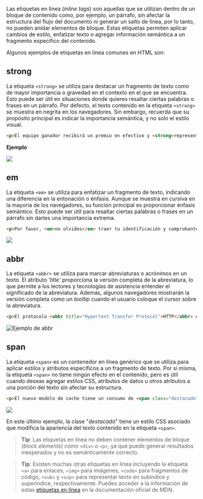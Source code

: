 Las etiquetas en línea (_inline tags_) son aquellas que se utilizan dentro de un bloque de contenido como, por ejemplo, un párrafo, sin afectar la estructura del flujo del documento ni generar un salto de línea, por lo tanto, no pueden anidar elementos de bloque. Estas etiquetas permiten aplicar cambios de estilo, enfatizar texto o agregar información semántica a un fragmento específico del contenido.

Algunos ejemplos de etiquetas en línea comunes en HTML son:

## strong

La etiqueta `<strong>` se utiliza para destacar un fragmento de texto como de mayor importancia o gravedad en el contexto en el que se encuentra. Esto puede ser útil en situaciones donde quieres resaltar ciertas palabras o frases en un párrafo. Por defecto, el texto contenido en la etiqueta `<strong>` se muestra en negrita en los navegadores. Sin embargo, recuerda que su propósito principal es indicar la importancia semántica, y no solo el estilo visual.

```HTML
<p>El equipo ganador recibirá un premio en efectivo y <strong>representará a nuestra región</strong> en la competición nacional.</p>
```


**Ejemplo**

![](./images/18-img-strong.png)


## em

La etiqueta `<em>` se utiliza para enfatizar un fragmento de texto, indicando una diferencia en la entonación o énfasis. Aunque se muestra en cursiva en la mayoría de los navegadores, su función principal es proporcionar énfasis semántico. Esto puede ser útil para resaltar ciertas palabras o frases en un párrafo sin darles una importancia extrema.

```HTML
<p>Por favor, <em>no olvides</em> traer tu identificación y comprobante de pago al evento.</p>
```
	
![](./images/18-img-em.png)


## abbr

La etiqueta `<abbr>` se utiliza para marcar abreviaturas o acrónimos en un texto. El atributo '_title'_ proporciona la versión completa de la abreviatura, lo que permite a los lectores y tecnologías de asistencia entender el significado de la abreviatura. Además, algunos navegadores mostrarán la versión completa como un _tooltip_ cuando el usuario coloque el cursor sobre la abreviatura.

```HTML
<p>El protocolo <abbr title="Hypertext Transfer Protocol">HTTP</abbr> es la base para la transmisión de datos en la web.</p>
```
	
![Ejemplo de `abbr`](./images/abbr_example.png)

## span

La etiqueta `<span>` es un contenedor en línea genérico que se utiliza para aplicar estilos y atributos específicos a un fragmento de texto. Por sí misma, la etiqueta `<span>` no tiene ningún efecto en el contenido, pero es útil cuando deseas agregar estilos CSS, atributos de datos u otros atributos a una porción del texto sin afectar su estructura.

```HTML
<p>El nuevo modelo de coche tiene un consumo de <span class="destacado">6 litros por cada 100 kilómetros</span>, lo que lo convierte en una opción eficiente en combustible.</p>
```
	
![](./images/18-img-span.png)

En este último ejemplo, la clase "_destacado_" tiene un estilo CSS asociado que modifica la apariencia del texto contenido en la etiqueta `<span>`.

> **Tip**: Las etiquetas en línea no deben contener elementos de bloque (_block elements_) como `<div>` o `<p>`, ya que puede generar resultados inesperados y no es semánticamente correcto.

> **Tip**: Existen muchas otras etiquetas en línea incluyendo la etiqueta `<a>` para enlaces, `<img>` para imágenes, `<code>` para fragmentos de código, `<sub>` y `<sup>` para representar texto en subíndice y superíndice, respectivamente. Puedes acceder a la información de estas [etiquetas en línea](https://developer.mozilla.org/es/docs/Web/HTML/Inline_elements#elementos) en la documentación oficial de MDN.

